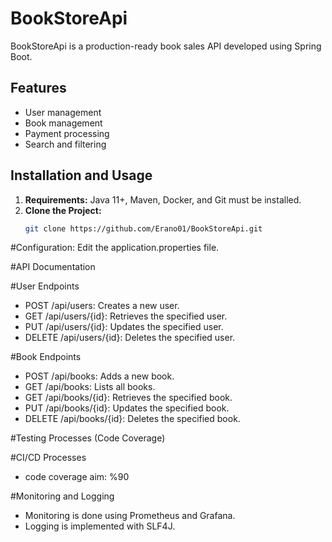 # BookStoreApi

BookStoreApi is a production-ready book sales API developed using Spring Boot.

## Features
- User management
- Book management
- Payment processing
- Search and filtering

## Installation and Usage
1. **Requirements:** Java 11+, Maven, Docker, and Git must be installed.
2. **Clone the Project:** 
   ```bash
   git clone https://github.com/Erano01/BookStoreApi.git

#Configuration: 
Edit the application.properties file.

#API Documentation

#User Endpoints
- POST /api/users: Creates a new user.
- GET /api/users/{id}: Retrieves the specified user.
- PUT /api/users/{id}: Updates the specified user.
- DELETE /api/users/{id}: Deletes the specified user.


#Book Endpoints
- POST /api/books: Adds a new book.
- GET /api/books: Lists all books.
- GET /api/books/{id}: Retrieves the specified book.
- PUT /api/books/{id}: Updates the specified book.
- DELETE /api/books/{id}: Deletes the specified book.


#Testing Processes (Code Coverage)

#CI/CD Processes
- code coverage aim: %90

#Monitoring and Logging
- Monitoring is done using Prometheus and Grafana.
- Logging is implemented with SLF4J.
